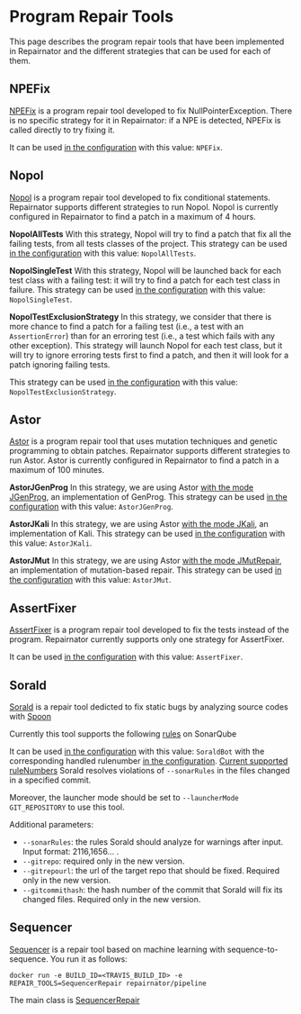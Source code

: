 # Program Repair Tools

This page describes the program repair tools that have been implemented in Repairnator and the different strategies that can be used for each of them.

## NPEFix

[NPEFix](https://github.com/Spirals-Team/npefix) is a program repair tool developed to fix NullPointerException.
There is no specific strategy for it in Repairnator: if a NPE is detected, NPEFix is called directly to try fixing it.

It can be used [in the configuration](repairnator-config.md#REPAIR_TOOLS) with this value: `NPEFix`.

## Nopol

[Nopol](https://github.com/SpoonLabs/nopol) is a program repair tool developed to fix conditional statements.
Repairnator supports different strategies to run Nopol.
Nopol is currently configured in Repairnator to find a patch in a maximum of 4 hours.

**NopolAllTests**  With this strategy, Nopol will try to find a patch that fix all the failing tests, from all tests classes of the project. This strategy can be used [in the configuration](repairnator-config.md#REPAIR_TOOLS) with this value: `NopolAllTests`.

**NopolSingleTest** With this strategy, Nopol will be launched back for each test class with a failing test: it will try to find a patch for each test class in failure. This strategy can be used [in the configuration](repairnator-config.md#REPAIR_TOOLS) with this value: `NopolSingleTest`.

**NopolTestExclusionStrategy** In this strategy, we consider that there is more chance to find a patch for a failing test (i.e., a test with an `AssertionError`) than for an erroring test (i.e., a test which fails with any other exception).
This strategy will launch Nopol for each test class, but it will try to ignore erroring tests first to find a patch, and then it will look for a patch ignoring failing tests.

This strategy can be used [in the configuration](repairnator-config.md#REPAIR_TOOLS) with this value: `NopolTestExclusionStrategy`.

## Astor

[Astor](https://github.com/SpoonLabs/astor) is a program repair tool that uses mutation techniques and genetic programming to obtain patches.
Repairnator supports different strategies to run Astor.
Astor is currently configured in Repairnator to find a patch in a maximum of 100 minutes.

**AstorJGenProg** In this strategy, we are using Astor [with the mode JGenProg](https://github.com/SpoonLabs/astor#jgenprog), an implementation of GenProg. This strategy can be used [in the configuration](repairnator-config.md#REPAIR_TOOLS) with this value: `AstorJGenProg`.

**AstorJKali** In this strategy, we are using Astor [with the mode JKali](https://github.com/SpoonLabs/astor#jkali), an implementation of Kali. This strategy can be used [in the configuration](repairnator-config.md#REPAIR_TOOLS) with this value: `AstorJKali`.

**AstorJMut** In this strategy, we are using Astor [with the mode JMutRepair](https://github.com/SpoonLabs/astor#jmutrepair), an implementation of mutation-based repair. This strategy can be used [in the configuration](repairnator-config.md#REPAIR_TOOLS) with this value: `AstorJMut`.

## AssertFixer

[AssertFixer](https://github.com/STAMP-project/AssertFixer) is a program repair tool developed to fix the tests instead of the program.
Repairnator currently supports only one strategy for AssertFixer.

It can be used [in the configuration](repairnator-config.md#REPAIR_TOOLS) with this value: `AssertFixer`.

## Sorald
[Sorald](https://github.com/kth-tcs/sonarqube-repair) is a repair tool dedicted to fix static bugs by analyzing source codes with [Spoon](https://github.com/INRIA/spoon) 

Currently this tool supports the following [rules](https://github.com/kth-tcs/sonarqube-repair/blob/master/docs/HANDLED_RULES.md) on SonarQube 

It can be used [in the configuration](repairnator-config.md#REPAIR_TOOLS) with this value: `SoraldBot` with the corresponding handled rulenumber [in the configuration](repairnator-config.md#REPAIR_TOOLS). [Current supported ruleNumbers](https://github.com/kth-tcs/sonarqube-repair/blob/master/docs/HANDLED_RULES.md)
Sorald resolves violations of `--sonarRules` in the files changed in a specified commit. 

Moreover, the launcher mode should be set to `--launcherMode GIT_REPOSITORY` to use this tool.

Additional parameters:
* `--sonarRules`: the rules Sorald should analyze for warnings after input. Input format: 2116,1656... .
* `--gitrepo`: required only in the new version.
* `--gitrepourl`: the url of the target repo that should be fixed. Required only in the new version.
* `--gitcommithash`: the hash number of the commit that Sorald will fix its changed files. Required only in the new version.

## Sequencer

[Sequencer](http://arxiv.org/pdf/1901.01808) is a repair tool based on machine learning with sequence-to-sequence. You run it as follows:

    docker run -e BUILD_ID=<TRAVIS_BUILD_ID> -e REPAIR_TOOLS=SequencerRepair repairnator/pipeline

The main class is [SequencerRepair](https://github.com/eclipse/repairnator/blob/master/src/repairnator-pipeline/src/main/java/fr/inria/spirals/repairnator/process/step/repair/sequencer/SequencerRepair.java)
